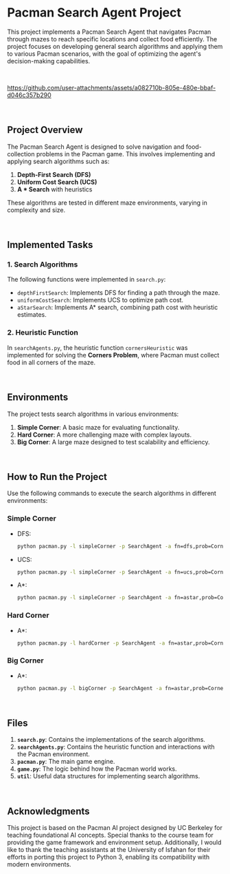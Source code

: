 # Pacman Search Agent Project

This project implements a Pacman Search Agent that navigates Pacman through mazes to reach specific locations and collect food efficiently. The project focuses on developing general search algorithms and applying them to various Pacman scenarios, with the goal of optimizing the agent's decision-making capabilities.

<br>

https://github.com/user-attachments/assets/a082710b-805e-480e-bbaf-d046c357b290

<br>

## Project Overview

The Pacman Search Agent is designed to solve navigation and food-collection problems in the Pacman game. This involves implementing and applying search algorithms such as:

1. **Depth-First Search (DFS)**
2. **Uniform Cost Search (UCS)**
3. **A * Search** with heuristics

These algorithms are tested in different maze environments, varying in complexity and size.

<br>

## Implemented Tasks

### 1. Search Algorithms
The following functions were implemented in `search.py`:
- `depthFirstSearch`: Implements DFS for finding a path through the maze.
- `uniformCostSearch`: Implements UCS to optimize path cost.
- `aStarSearch`: Implements A* search, combining path cost with heuristic estimates.

### 2. Heuristic Function
In `searchAgents.py`, the heuristic function `cornersHeuristic` was implemented for solving the **Corners Problem**, where Pacman must collect food in all corners of the maze.

<br>

## Environments
The project tests search algorithms in various environments:

1. **Simple Corner**: A basic maze for evaluating functionality.
2. **Hard Corner**: A more challenging maze with complex layouts.
3. **Big Corner**: A large maze designed to test scalability and efficiency.

<br>

## How to Run the Project

Use the following commands to execute the search algorithms in different environments:

### Simple Corner
- DFS:
  ```bash
  python pacman.py -l simpleCorner -p SearchAgent -a fn=dfs,prob=CornersProblem
  ```
- UCS:
  ```bash
  python pacman.py -l simpleCorner -p SearchAgent -a fn=ucs,prob=CornersProblem
  ```
- A*:
  ```bash
  python pacman.py -l simpleCorner -p SearchAgent -a fn=astar,prob=CornersProblem,heuristic=cornersHeuristic
  ```

### Hard Corner
- A*:
  ```bash
  python pacman.py -l hardCorner -p SearchAgent -a fn=astar,prob=CornersProblem,heuristic=cornersHeuristic
  ```

### Big Corner
- A*:
  ```bash
  python pacman.py -l bigCorner -p SearchAgent -a fn=astar,prob=CornersProblem,heuristic=cornersHeuristic
  ```

<br>

## Files

1. **`search.py`**: Contains the implementations of the search algorithms.
2. **`searchAgents.py`**: Contains the heuristic function and interactions with the Pacman environment.
3. **`pacman.py`**: The main game engine.
4. **`game.py`**: The logic behind how the Pacman world works.
5. **`util`**: Useful data structures for implementing search algorithms.

<br>

## Acknowledgments
This project is based on the Pacman AI project designed by UC Berkeley for teaching foundational AI concepts. Special thanks to the course team for providing the game framework and environment setup. Additionally, I would like to thank the teaching assistants at the University of Isfahan for their efforts in porting this project to Python 3, enabling its compatibility with modern environments.

